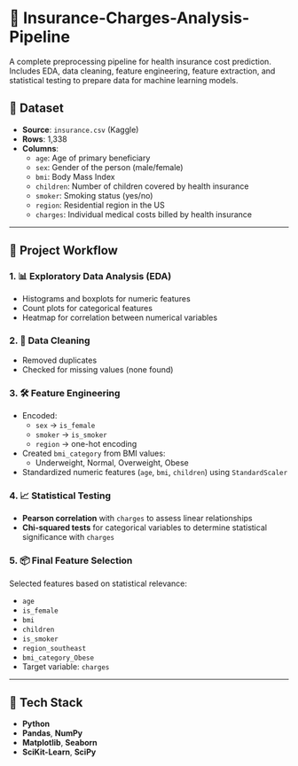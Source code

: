 # 🏥  Insurance-Charges-Analysis-Pipeline
A complete preprocessing pipeline for health insurance cost prediction. Includes EDA, data cleaning, feature engineering, feature extraction, and statistical testing to prepare data for machine learning models.


## 📁 Dataset

- **Source**: `insurance.csv` (Kaggle)
- **Rows**: 1,338
- **Columns**:
  - `age`: Age of primary beneficiary
  - `sex`: Gender of the person (male/female)
  - `bmi`: Body Mass Index
  - `children`: Number of children covered by health insurance
  - `smoker`: Smoking status (yes/no)
  - `region`: Residential region in the US
  - `charges`: Individual medical costs billed by health insurance

---

## 🧪 Project Workflow

### 1. 📊 Exploratory Data Analysis (EDA)
- Histograms and boxplots for numeric features
- Count plots for categorical features
- Heatmap for correlation between numerical variables

### 2. 🧹 Data Cleaning
- Removed duplicates
- Checked for missing values (none found)

### 3. 🛠️ Feature Engineering
- Encoded:
  - `sex` → `is_female`
  - `smoker` → `is_smoker`
  - `region` → one-hot encoding
- Created `bmi_category` from BMI values:
  - Underweight, Normal, Overweight, Obese
- Standardized numeric features (`age`, `bmi`, `children`) using `StandardScaler`

### 4. 📈 Statistical Testing
- **Pearson correlation** with `charges` to assess linear relationships
- **Chi-squared tests** for categorical variables to determine statistical significance with `charges`

### 5. 📦 Final Feature Selection
Selected features based on statistical relevance:
- `age`
- `is_female`
- `bmi`
- `children`
- `is_smoker`
- `region_southeast`
- `bmi_category_Obese`
- Target variable: `charges`

---

## 🔧 Tech Stack

- **Python**
- **Pandas**, **NumPy**
- **Matplotlib**, **Seaborn**
- **SciKit-Learn**, **SciPy**

